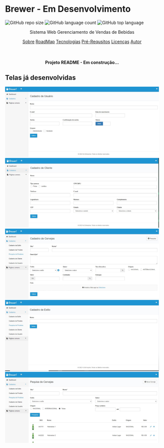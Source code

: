 # Brewer - Em Desenvolvimento
![GitHub repo size](https://img.shields.io/github/repo-size/k3n3dfelix/Brewer) 
![GitHub language count](https://img.shields.io/github/languages/count/k3n3dfelix/Brewer)
![GitHub top language](https://img.shields.io/github/languages/top/k3n3dfelix/Brewer)
<p align="center"> Sistema Web Gerenciamento de Vendas de Bebidas </p>
<p align="center">
  <a href="#sobre">Sobre</a>
  <a href="#sobre">RoadMap</a>
  <a href="#sobre">Tecnologias</a>
  <a href="#sobre">Pré-Requsitos</a>
  <a href="#sobre">Licenças</a>
  <a href="#sobre">Autor</a>
</p>

</br>

<h4 align="center"> Projeto README - Em construção...</h4>

## Telas já desenvolvidas 
<img src="https://github.com/k3n3dfelix/Brewer/blob/main/screens/cadastro-usuario.JPG"  />
<img src="https://github.com/k3n3dfelix/Brewer/blob/main/screens/cadastro-clientes.JPG"  />
<img src="https://github.com/k3n3dfelix/Brewer/blob/main/screens/cadastro-cervejas.JPG"  />
<img src="https://github.com/k3n3dfelix/Brewer/blob/main/screens/cadastro-estilos-cervejas.JPG" />
<img src="https://github.com/k3n3dfelix/Brewer/blob/main/screens/pesquisa-cervejas.JPG" />


